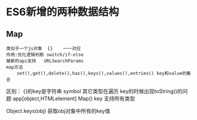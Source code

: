 # ES6新增的两种数据结构
## Map
    类似于一个js对象  {}    一一对应
    作用:优化逻辑判断 switch/if-else
    被新的api支持   URLSearchParams
    map方法
        set(),get(),delete(),has(),keys(),values(),entries() key和value的集合

区别：
    {}的key是字符串 symbol 其它类型在遍历 key的时候出现toString()的问题 app[object,HTMLelement]
    Map() key 支持所有类型


Object.keys(obj)   获取obj对象中所有的key值